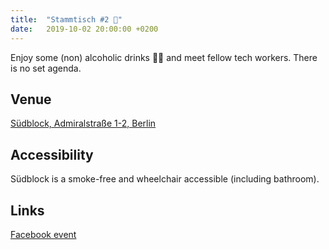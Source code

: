 ```yaml
---
title:  "Stammtisch #2 🍻"
date:   2019-10-02 20:00:00 +0200
---
```




Enjoy some (non) alcoholic drinks 🍻🥤 and meet fellow tech workers. There is no set agenda.

## Venue

[Südblock, Admiralstraße 1-2, Berlin](https://www.openstreetmap.org/way/65425822)

## Accessibility

Südblock is a smoke-free and wheelchair accessible (including bathroom).

## Links

[Facebook event](https://www.facebook.com/events/530452547705728/)
